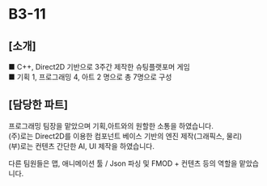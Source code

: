 # B3-11
## [소개]
■ C++, Direct2D 기반으로 3주간 제작한 슈팅플랫포머 게임<br/> 
■ 기획 1, 프로그래밍 4, 아트 2 명으로 총 7명으로 구성

## [담당한 파트]
프로그래밍 팀장을 맡았으며 기획,아트와의 원할한 소통을 하였습니다.<br/> 
(주)로는 Direct2D를 이용한 컴포넌트 베이스 기반의 엔진 제작(그래픽스, 물리)<br/> 
(부)로는 컨텐츠 간단한 AI, UI 제작을 하였습니다.<br/> 

다른 팀원들은 맵, 애니메이션 툴 / Json 파싱 및 FMOD + 컨텐츠 등의 역할을 맡았습니다.
